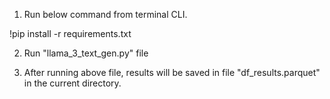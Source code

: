 1. Run below command from terminal CLI.

!pip install -r requirements.txt

2. Run "llama_3_text_gen.py" file

3. After running above file, results will be saved in file "df_results.parquet" in the current directory.
